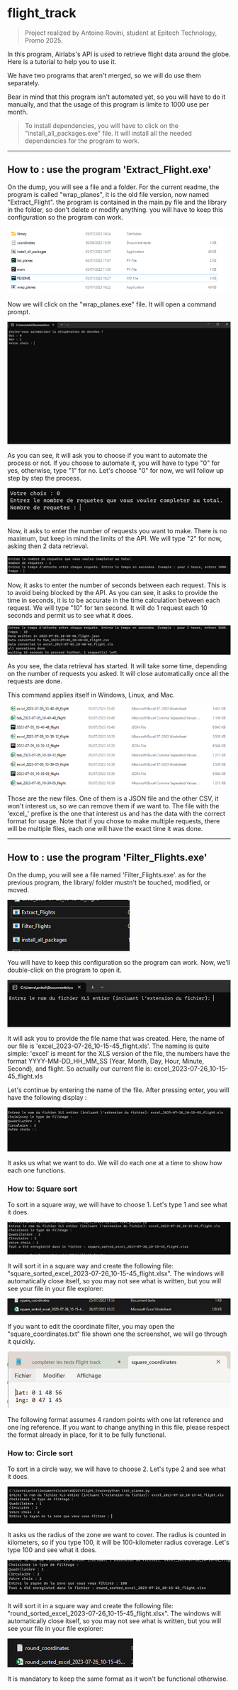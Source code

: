 # flight_track

> Project realized by Antoine Rovini, student at Epitech Technology, Promo 2025.

In this program, Airlabs's API is used to retrieve flight data around the globe. Here is a tutorial to help you to use
it.

We have two programs that aren't merged, so we will do use them separately.

Bear in mind that this program isn't automated yet, so you will have to do it manually, and that the usage of this
program is limite to 1000 use per month.

> To install dependencies, you will have to click on the "install_all_packages.exe" file. It will install all the needed
> dependencies for the program to work.

-------------

## How to : use the program 'Extract_Flight.exe'

On the dump, you will see a file and a folder. For the current readme, the program is called "wrap_planes", it is the
old file version, now named "Extract_Flight". the program is contained in the main.py file and the library in the
folder, so don't delete or modify anything. you will have to keep this configuration so the program can work.

![img.png](library/readme/azertyhgcx.png)

Now we will click on the "wrap_planes.exe" file. It will open a command prompt.

![img.png](library/readme/dcvbjhgv.png)

As you can see, it will ask you to choose if you want to automate the process or not. If you choose to automate it, you
will have to type "0" for yes, otherwise, type "1" for no. Let's choose "0" for now, we will follow up step by step the
process.

![img_1.png](library/readme/gvbnj,.png)

Now, it asks to enter the number of requests you want to make. There is no maximum, but keep in mind the limits of the
API. We will type "2" for now, asking then 2 data retrieval.

![img_2.png](library/readme/fvbj,l.png)

Now, it asks to enter the number of seconds between each request. This is to avoid being blocked by the API. As you can
see, it asks to provide the time in seconds, it is to be accurate in the time calculation between each request. We will
type "10" for ten second. It will do 1 request each 10 seconds and permit us to see what it does.

![img_3.png](library/readme/aqsxcvghjk.png)

As you see, the data retrieval has started. It will take some time, depending on the number of requests you asked. It
will close automatically once all the requests are done.

This command applies itself in Windows, Linux, and Mac.

![img_4.png](library/readme/aqwxcvbn.png)


Those are the new files. One of them is a JSON file and the other CSV, it won't interest us, so we can remove them if we
want to. The file with the 'excel_' prefixe is the one that interest us and has the data with the correct format for
usage. Note that if you chose to make multiple requests, there will be multiple files, each one will have the exact time
it was done.

------------

## How to : use the program 'Filter_Flights.exe'

On the dump, you will see a file named 'Filter_Flights.exe'. as for the previous program, the library/ folder mustn't be
touched, modified, or moved.


![img.png](library/readme/asvbn.png)

You will have to keep this configuration so the program can work. Now, we'll double-click on the program to open it.

![img_1.png](library/readme/aqsgyfcvb.png)

It will ask you to provide the file name that was created. Here, the name of our file is
'excel_2023-07-26_10-15-45_flight.xls'. The naming is quite simple: 'excel' is meant for the XLS version of the file,
the  numbers have the format YYYY-MM-DD_HH_MM_SS (Year, Month, Day, Hour, Minute, Second), and flight.
So actually our current file is: excel_2023-07-26_10-15-45_flight.xls

Let's continue by entering the name of the file.
After pressing enter, you will have the following display : 

![img_2.png](library/readme/edfgh.png)

It asks us what we want to do. We will do each one at a time to show how each one functions.

### How to: Square sort

To sort in a square way, we will have to choose 1. Let's type 1 and see what it does.

![img_3.png](library/readme/aqzsedfghn.png)

It will sort it in a square way and create the following file: "square_sorted_excel_2023-07-26_10-15-45_flight.xlsx".
The windows will automatically close itself, so you may not see what is written, but you will see your file in your file
explorer:

![img_4.png](library/readme/aqszqscv.png)

If you want to edit the coordinate filter, you may open the "square_coordinates.txt" file shown one the screenshot, we
will go through it quickly. 

![img_5.png](library/readme/rdfgvbn.png)

The following format assumes 4 random points with one lat reference and one lng reference. If you want to change anything
in this file, please respect the format already in place, for it to be fully functional. 

### How to: Circle sort

To sort in a circle way, we will have to choose 2. Let's type 2 and see what it does.

![img_6.png](library/readme/azq.png)

It asks us the radius of the zone we want to cover. The radius is counted in kilometers, so if you type 100, it will be
100-kilometer radius coverage. Let's type 100 and see what it does.

![img_7.png](library/readme/poiuygf.png)

It will sort it in a square way and create the following file: "round_sorted_excel_2023-07-26_10-15-45_flight.xlsx".
The windows will automatically close itself, so you may not see what is written, but you will see your file in your file
explorer:

![img.png](library/readme/aqzsedcgfvgvgcgv.png)


It is mandatory to keep the same format as it won't be functional otherwise.